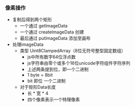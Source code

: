 ### 像素操作
+ 复制后得到两个矩形
    + 一个通过 getImageData
    + 一个通过 createImageData 创建
    + 最后通过 putImageData 添加至画布
+ 处理imageData
    + 类型 Uint8ClampedArray（8位无符号整型固定数组）
        + js中所有数字64位浮点数
        + js字符串由零个或多个16位unicode字符组件字符序列
        + 上述两条提到位，即一个二进制
        + 1 byte = 8bit
        + bit 即位 一个二进制
    + 对于矩形Data长度
        + 长 * 宽 * 4
        + 四个像素表示一个特理像素